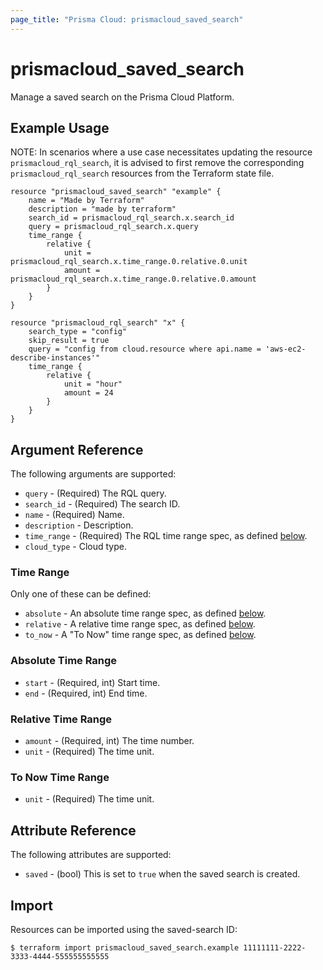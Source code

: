 ```yaml
---
page_title: "Prisma Cloud: prismacloud_saved_search"
---
```


# prismacloud_saved_search

Manage a saved search on the Prisma Cloud Platform.

## Example Usage

NOTE: In scenarios where a use case necessitates updating the resource `prismacloud_rql_search`, it is advised to first remove the corresponding `prismacloud_rql_search` resources from the Terraform state file.

```hcl
resource "prismacloud_saved_search" "example" {
    name = "Made by Terraform"
    description = "made by terraform"
    search_id = prismacloud_rql_search.x.search_id
    query = prismacloud_rql_search.x.query
    time_range {
        relative {
            unit = prismacloud_rql_search.x.time_range.0.relative.0.unit
            amount = prismacloud_rql_search.x.time_range.0.relative.0.amount
        }
    }
}

resource "prismacloud_rql_search" "x" {
    search_type = "config"
    skip_result = true
    query = "config from cloud.resource where api.name = 'aws-ec2-describe-instances'"
    time_range {
        relative {
            unit = "hour"
            amount = 24
        }
    }
}
```

## Argument Reference

The following arguments are supported:

* `query` - (Required) The RQL query.
* `search_id` - (Required) The search ID.
* `name` - (Required) Name.
* `description` - Description.
* `time_range` - (Required) The RQL time range spec, as defined [below](#time-range).
* `cloud_type` - Cloud type.

### Time Range

Only one of these can be defined:

* `absolute` - An absolute time range spec, as defined [below](#absolute-time-range).
* `relative` - A relative time range spec, as defined [below](#relative-time-range).
* `to_now` - A "To Now" time range spec, as defined [below](#to-now-time-range).

### Absolute Time Range

* `start` - (Required, int) Start time.
* `end` - (Required, int) End time.

### Relative Time Range

* `amount` - (Required, int) The time number.
* `unit` - (Required) The time unit.

### To Now Time Range

* `unit` - (Required) The time unit.

## Attribute Reference

The following attributes are supported:

* `saved` - (bool) This is set to `true` when the saved search is created.

## Import

Resources can be imported using the saved-search ID:

```
$ terraform import prismacloud_saved_search.example 11111111-2222-3333-4444-555555555555
```
